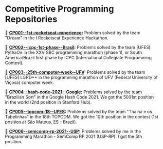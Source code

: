 # Competitive Programming Repositories

🎈 **[CP001--1st-rocketseat-experience](https://github.com/GabrielMotaBLima/CP001--1st-rocketseat-experience):** Problem solved by the team "Dream" in the I Rocketseat Experience Hackathon.

🎈 **[CP002--icpc-1st-phase--Brasil](https://github.com/GabrielMotaBLima/CP002--icpc-1st-phase--Brasil):** Problems solved by the team [UFES] PythaOn in the XXV SBC programming marathon (phase 1), or South America/Brazil first phase by ICPC (International Collegiate Programming Contest).

🎈 **[CP003--25th-computer-week--UFV](https://github.com/GabrielMotaBLima/CP003--25th-computer-week--UFV):** Problems solved by the team [UFES] LGPD++ in the programming marathon of UFV (Federal University of Viçosa) computer week.

🎈 **[CP004--hash-code-2021--Google](https://github.com/GabrielMotaBLima/CP004--hash-code-2021--Google):** Problems solved by the team "Brazilian Sort" in the Google Hash Code 2021. We got the 5001st position in the world (2nd position in Stanford Hub).

🎈 **[CP005--topcom-18--UFES](https://github.com/GabrielMotaBLima/CP005--topcom-18):** Problems solved by the team "Thaina e os Tabelinhas" in the 18th TOPCOM. We got the 10th position in the contest (1st position at São Mateus, ES - Brazil).

🎈 **[CP006--semcomp-rp-2021--USP](https://github.com/GabrielMotaBLima/CP006--semcomp-rp-2021--USP):** Problems solved by me in the Programming Marathon - SemComp RP 2021 (USP-RP). I got the 5th position.
